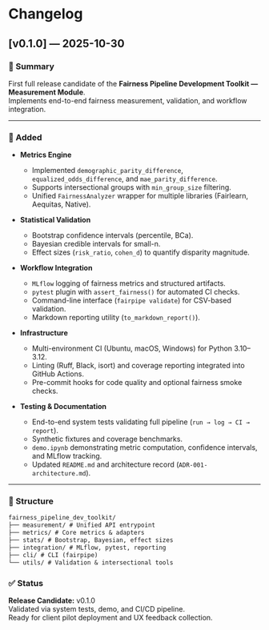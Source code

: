 # Changelog
<!-- A simple changelog for your first release candidate. Helps clients and teammates track what’s in v0.1.0. -->

## [v0.1.0] — 2025-10-30

### 🎯 Summary
First full release candidate of the **Fairness Pipeline Development Toolkit — Measurement Module**.  
Implements end-to-end fairness measurement, validation, and workflow integration.

---

### 🧩 Added
- **Metrics Engine**
  - Implemented `demographic_parity_difference`, `equalized_odds_difference`, and `mae_parity_difference`.
  - Supports intersectional groups with `min_group_size` filtering.
  - Unified `FairnessAnalyzer` wrapper for multiple libraries (Fairlearn, Aequitas, Native).

- **Statistical Validation**
  - Bootstrap confidence intervals (percentile, BCa).
  - Bayesian credible intervals for small-n.
  - Effect sizes (`risk_ratio`, `cohen_d`) to quantify disparity magnitude.

- **Workflow Integration**
  - `MLflow` logging of fairness metrics and structured artifacts.
  - `pytest` plugin with `assert_fairness()` for automated CI checks.
  - Command-line interface (`fairpipe validate`) for CSV-based validation.
  - Markdown reporting utility (`to_markdown_report()`).

- **Infrastructure**
  - Multi-environment CI (Ubuntu, macOS, Windows) for Python 3.10–3.12.
  - Linting (Ruff, Black, isort) and coverage reporting integrated into GitHub Actions.
  - Pre-commit hooks for code quality and optional fairness smoke checks.

- **Testing & Documentation**
  - End-to-end system tests validating full pipeline (`run → log → CI → report`).
  - Synthetic fixtures and coverage benchmarks.
  - `demo.ipynb` demonstrating metric computation, confidence intervals, and MLflow tracking.
  - Updated `README.md` and architecture record (`ADR-001-architecture.md`).

---

### 🧱 Structure

```markdown
fairness_pipeline_dev_toolkit/
├── measurement/ # Unified API entrypoint
├── metrics/ # Core metrics & adapters
├── stats/ # Bootstrap, Bayesian, effect sizes
├── integration/ # MLflow, pytest, reporting
├── cli/ # CLI (fairpipe)
└── utils/ # Validation & intersectional tools
```

### ✅ Status
**Release Candidate:** v0.1.0  
Validated via system tests, demo, and CI/CD pipeline.  
Ready for client pilot deployment and UX feedback collection.

